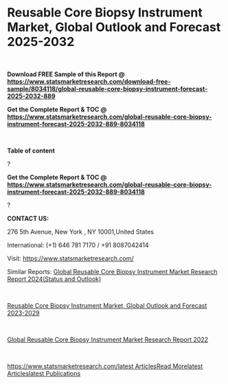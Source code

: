 <h1>Reusable Core Biopsy Instrument Market, Global Outlook and Forecast 2025-2032</h1><br/><p><strong>Download FREE Sample of this Report @ <a href="https://www.statsmarketresearch.com/download-free-sample/8034118/global-reusable-core-biopsy-instrument-forecast-2025-2032-889">https://www.statsmarketresearch.com/download-free-sample/8034118/global-reusable-core-biopsy-instrument-forecast-2025-2032-889</a></strong></p>
 
 
 
 <div><b>Get the Complete Report & TOC @ <a href="https://www.statsmarketresearch.com/global-reusable-core-biopsy-instrument-forecast-2025-2032-889-8034118">https://www.statsmarketresearch.com/global-reusable-core-biopsy-instrument-forecast-2025-2032-889-8034118</a></b></div>
 
 
 
 <p><br />
 
 <b>Table of content</b></p>
 
 
 
 <p>? </p>
 
 
 
 <div><b>Get the Complete Report & TOC @ <a href="https://www.statsmarketresearch.com/global-reusable-core-biopsy-instrument-forecast-2025-2032-889-8034118">https://www.statsmarketresearch.com/global-reusable-core-biopsy-instrument-forecast-2025-2032-889-8034118</a></b></div>
 
 
 
 <p>? </p>
 
 
 
 <p><b>CONTACT US:</b><br />
 
 276 5th Avenue, New York , NY 10001,United States<br />
 
 International: (+1) 646 781 7170 / +91 8087042414<br />
 
 Visit: <a href="https://www.statsmarketresearch.com/">https://www.statsmarketresearch.com/</a><br />
 
 Similar Reports: <a href="https://www.statsmarketresearch.com/global-reusable-core-biopsy-instrument-forecast-2025-2032-889-8034118">Global Reusable Core Biopsy Instrument Market Research Report 2024(Status and Outlook)</a><br />
 
 <br />
 
 <a href="https://www.statsmarketresearch.com/global-reusable-core-biopsy-instrument-forecast-2025-2032-889-8034118">Reusable Core Biopsy Instrument Market, Global Outlook and Forecast 2023-2029</a><br />
 
 <br />
 
 <a href="https://www.statsmarketresearch.com/global-reusable-core-biopsy-instrument-forecast-2025-2032-889-8034118">Global Reusable Core Biopsy Instrument Market Research Report 2022</a><br />
 
 <br />
 
 <a href="https://gyeongbokgung.com">https://www.statsmarketresearch.com/</a><a href="https://hallyeomaritime.com">latest Articles</a><a href="https://jingwansa.com">Read More</a><a href="https://nguoiviet.jp/">latest Articles</a><a href="https://www.intelmarketresearch.com/">latest Publications</a></p>